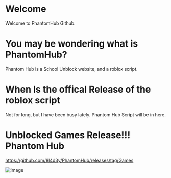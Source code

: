 # Welcome
Welcome to PhantomHub Github.

# You may be wondering what is PhantomHub?
Phantom Hub is a School Unblock website, and a roblox script. 

# When Is the offical Release of the roblox script

Not for long, but I have been busy lately. Phantom Hub Script will be in here.

# Unblocked Games Release!!! Phantom Hub

https://github.com/8l4d3y/PhantomHub/releases/tag/Games




![Image](https://github.com/8l4d3y/PhantomHub/assets/142120326/e298ff13-8d96-4d32-b77a-6d60ab6802b6)

